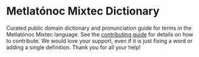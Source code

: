
# Metlatónoc Mixtec Dictionary

Curated public domain dictionary and pronunciation guide for terms in the Metlatónoc Mixtec language. See the [contributing guide](https://github.com/drumworkteam/term/blob/make/.github/contributing.md) for details on how to contribute. We would love your support, even if it is just fixing a word or adding a single definition. Thank you for all your help!